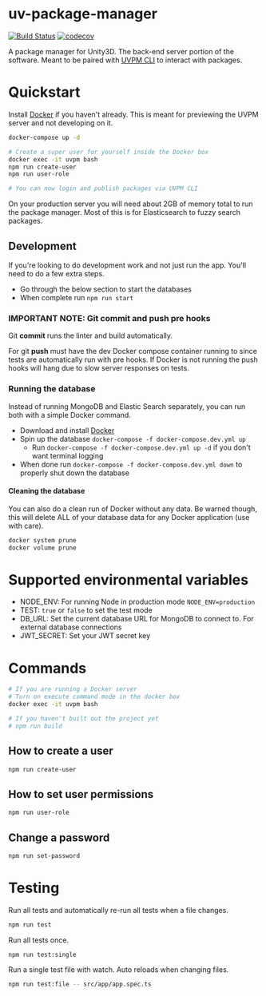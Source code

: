 # uv-package-manager

[![Build Status](https://travis-ci.org/ashblue/uvpm-server.svg?branch=master)](https://travis-ci.org/ashblue/uvpm-server)
[![codecov](https://codecov.io/gh/ashblue/uvpm-server/branch/master/graph/badge.svg)](https://codecov.io/gh/ashblue/uvpm-server)

A package manager for Unity3D. The back-end server portion of the software. Meant to be paired with [UVPM CLI](https://github.com/ashblue/uvpm-cli) to interact with packages.

# Quickstart

Install [Docker](https://www.docker.com) if you haven't already. This is meant for
previewing the UVPM server and not developing on it.

```bash
docker-compose up -d

# Create a super user for yourself inside the Docker box
docker exec -it uvpm bash
npm run create-user
npm run user-role

# You can now login and publish packages via UVPM CLI
```

On your production server you will need about 2GB of memory total to run the package manager.
Most of this is for Elasticsearch to fuzzy search packages.

## Development

If you're looking to do development work and not just run the app. You'll need to do a
few extra steps.

* Go through the below section to start the databases
* When complete run `npm run start`

### IMPORTANT NOTE: Git commit and push pre hooks 

Git **commit** runs the linter and build automatically.

For git **push** must have the dev Docker compose container running to 
since tests are automatically run with pre hooks. If Docker is not running the
push hooks will hang due to slow server responses on tests.

### Running the database

Instead of running MongoDB and Elastic Search separately, you can run both with a simple
Docker command.

* Download and install [Docker](https://www.docker.com/)
* Spin up the database `docker-compose -f docker-compose.dev.yml up`
  * Run `docker-compose -f docker-compose.dev.yml up -d` if you don't want terminal logging
* When done run `docker-compose -f docker-compose.dev.yml down` to properly shut down the database

#### Cleaning the database

You can also do a clean run of Docker without any data. Be warned though, this will delete ALL of your
database data for any Docker application (use with care).

```bash
docker system prune
docker volume prune
```

# Supported environmental variables

* NODE_ENV: For running Node in production mode `NODE_ENV=production`
* TEST: `true` or `false` to set the test mode
* DB_URL: Set the current database URL for MongoDB to connect to. For external database connections
* JWT_SECRET: Set your JWT secret key

# Commands

```bash
# If you are running a Docker server
# Turn on execute command mode in the docker box
docker exec -it uvpm bash

# If you haven't built out the project yet
# npm run build
```

## How to create a user

```bash
npm run create-user
```

## How to set user permissions

```bash
npm run user-role
```

## Change a password

```bash
npm run set-password
```

# Testing

Run all tests and automatically re-run all tests when a file changes.

```bash
npm run test
```

Run all tests once.

```bash
npm run test:single
```

Run a single test file with watch. Auto reloads when changing files.

```bash
npm run test:file -- src/app/app.spec.ts
```
